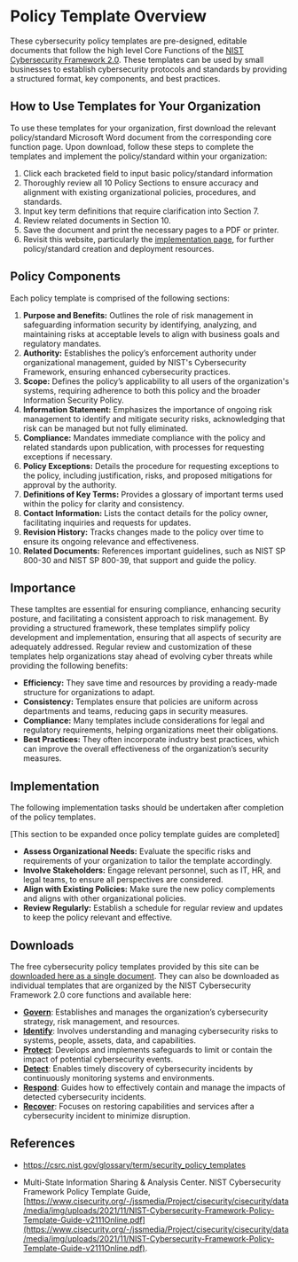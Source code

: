 # Policy Template Overview

These cybersecurity policy templates are pre-designed, editable documents that follow the high level Core Functions of the [NIST Cybersecurity Framework 2.0](https://www.nist.gov/cyberframework). These templates can be used by small businesses to establish cybersecurity protocols and standards by providing a structured format, key components, and best practices.

## How to Use Templates for Your Organization

To use these templates for your organization, first download the relevant policy/standard Microsoft Word document from the corresponding core function page. Upon download, follow these steps to complete the templates and implement the policy/standard within your organization:

1. Click each bracketed field to input basic policy/standard information
2. Thoroughly review all 10 Policy Sections to ensure accuracy and alignment with existing organizational policies, procedures, and standards.
3. Input key term definitions that require clarification into Section 7.
4. Review related documents in Section 10.
5. Save the document and print the necessary pages to a PDF or printer.
6. Revisit this website, particularly the [implementation page](/pages/implementation/implementation.md), for further policy/standard creation and deployment resources.

## Policy Components

Each policy template is comprised of the following sections:

1. **Purpose and Benefits:** Outlines the role of risk management in safeguarding information security by identifying, analyzing, and maintaining risks at acceptable levels to align with business goals and regulatory mandates.
2. **Authority:** Establishes the policy’s enforcement authority under organizational management, guided by NIST's Cybersecurity Framework, ensuring enhanced cybersecurity practices.
3. **Scope:** Defines the policy’s applicability to all users of the organization's systems, requiring adherence to both this policy and the broader Information Security Policy.
4. **Information Statement:** Emphasizes the importance of ongoing risk management to identify and mitigate security risks, acknowledging that risk can be managed but not fully eliminated.
5. **Compliance:** Mandates immediate compliance with the policy and related standards upon publication, with processes for requesting exceptions if necessary.
6. **Policy Exceptions:** Details the procedure for requesting exceptions to the policy, including justification, risks, and proposed mitigations for approval by the authority.
7. **Definitions of Key Terms:** Provides a glossary of important terms used within the policy for clarity and consistency.
8. **Contact Information:** Lists the contact details for the policy owner, facilitating inquiries and requests for updates.
9. **Revision History:** Tracks changes made to the policy over time to ensure its ongoing relevance and effectiveness.
10. **Related Documents:** References important guidelines, such as NIST SP 800-30 and NIST SP 800-39, that support and guide the policy.

## Importance

These tampltes are essential for ensuring compliance, enhancing security posture, and facilitating a consistent approach to risk management. By providing a structured framework, these templates simplify policy development and implementation, ensuring that all aspects of security are adequately addressed. Regular review and customization of these templates help organizations stay ahead of evolving cyber threats while providing the following benefits:

* **Efficiency:** They save time and resources by providing a ready-made structure for organizations to adapt.
* **Consistency:** Templates ensure that policies are uniform across departments and teams, reducing gaps in security measures.
* **Compliance:** Many templates include considerations for legal and regulatory requirements, helping organizations meet their obligations.
* **Best Practices:** They often incorporate industry best practices, which can improve the overall effectiveness of the organization’s security measures.


## Implementation

The following implementation tasks should be undertaken after completion of the policy templates.

[This section to be expanded once policy template guides are completed]

* **Assess Organizational Needs:** Evaluate the specific risks and requirements of your organization to tailor the template accordingly.
* **Involve Stakeholders:** Engage relevant personnel, such as IT, HR, and legal teams, to ensure all perspectives are considered.
* **Align with Existing Policies:** Make sure the new policy complements and aligns with other organizational policies.
* **Review Regularly:** Establish a schedule for regular review and updates to keep the policy relevant and effective.

## Downloads

The free cybersecurity policy templates provided by this site can be [downloaded here as a single document](/templates/combined/to-contain-combined-templates.txt). They can also be downloaded as individual templates that are organized by the NIST Cybersecurity Framework 2.0 core functions and available here:

* [**Govern**](/pages/govern/govern.md): Establishes and manages the organization’s cybersecurity strategy, risk management, and resources.
* [**Identify**](/pages/identify/identify.md): Involves understanding and managing cybersecurity risks to systems, people, assets, data, and capabilities.
* [**Protect**](/pages/protect/protect.md): Develops and implements safeguards to limit or contain the impact of potential cybersecurity events.
* [**Detect**](/pages/detect/detect.md): Enables timely discovery of cybersecurity incidents by continuously monitoring systems and environments.
* [**Respond**](/pages/respond/respond.md): Guides how to effectively contain and manage the impacts of detected cybersecurity incidents.
* [**Recover**](/pages/recover/readme.md): Focuses on restoring capabilities and services after a cybersecurity incident to minimize disruption.

## References

* <https://csrc.nist.gov/glossary/term/security_policy_templates>


* Multi-State Information Sharing & Analysis Center. NIST Cybersecurity Framework Policy Template Guide, [https://www.cisecurity.org/-/jssmedia/Project/cisecurity/cisecurity/data/media/img/uploads/2021/11/NIST-Cybersecurity-Framework-Policy-Template-Guide-v2111Online.pdf](https://www.cisecurity.org/-/jssmedia/Project/cisecurity/cisecurity/data/media/img/uploads/2021/11/NIST-Cybersecurity-Framework-Policy-Template-Guide-v2111Online.pdf).
